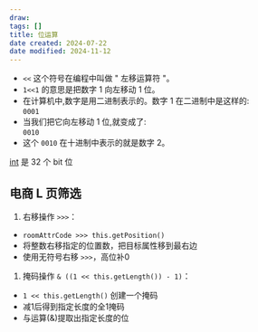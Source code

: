 ```yaml
---
draw:
tags: []
title: 位运算
date created: 2024-07-22
date modified: 2024-11-12
---
```

- `<<` 这个符号在编程中叫做 " 左移运算符 "。
- `1<<1` 的意思是把数字 1 向左移动 1 位。
- 在计算机中,数字是用二进制表示的。数字 1 在二进制中是这样的:  
    `0001`
- 当我们把它向左移动 1 位,就变成了:  
    `0010`
- 这个 `0010` 在十进制中表示的就是数字 2。

[int](int.md) 是 32 个 bit 位

## 电商 L 页筛选

1. 右移操作 `>>>`：

- `roomAttrCode >>> this.getPosition()`
- 将整数右移指定的位置数，把目标属性移到最右边
- 使用无符号右移 `>>>`，高位补0

1. 掩码操作 `& ((1 << this.getLength()) - 1)`：

- `1 << this.getLength()` 创建一个掩码
- 减1后得到指定长度的全1掩码
- 与运算(&)提取出指定长度的位
